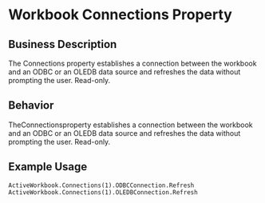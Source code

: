 # Workbook Connections Property

## Business Description
The Connections property establishes a connection between the workbook and an ODBC or an OLEDB data source and refreshes the data without prompting the user. Read-only.

## Behavior
TheConnectionsproperty establishes a connection between the workbook and an ODBC or an OLEDB data source and refreshes the data without prompting the user. Read-only.

## Example Usage
```vba
ActiveWorkbook.Connections(1).ODBCConnection.Refresh 
ActiveWorkbook.Connections(1).OLEDBConnection.Refresh
```